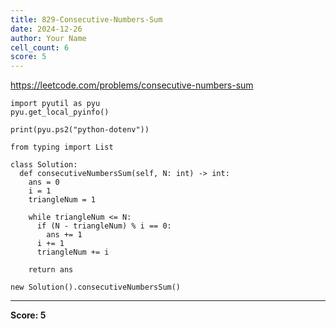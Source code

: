 ```yaml
---
title: 829-Consecutive-Numbers-Sum
date: 2024-12-26
author: Your Name
cell_count: 6
score: 5
---
```


https://leetcode.com/problems/consecutive-numbers-sum


```
import pyutil as pyu
pyu.get_local_pyinfo()
```


```
print(pyu.ps2("python-dotenv"))
```


```
from typing import List
```


```
class Solution:
  def consecutiveNumbersSum(self, N: int) -> int:
    ans = 0
    i = 1
    triangleNum = 1

    while triangleNum <= N:
      if (N - triangleNum) % i == 0:
        ans += 1
      i += 1
      triangleNum += i

    return ans
```


```
new Solution().consecutiveNumbersSum()
```


---
**Score: 5**